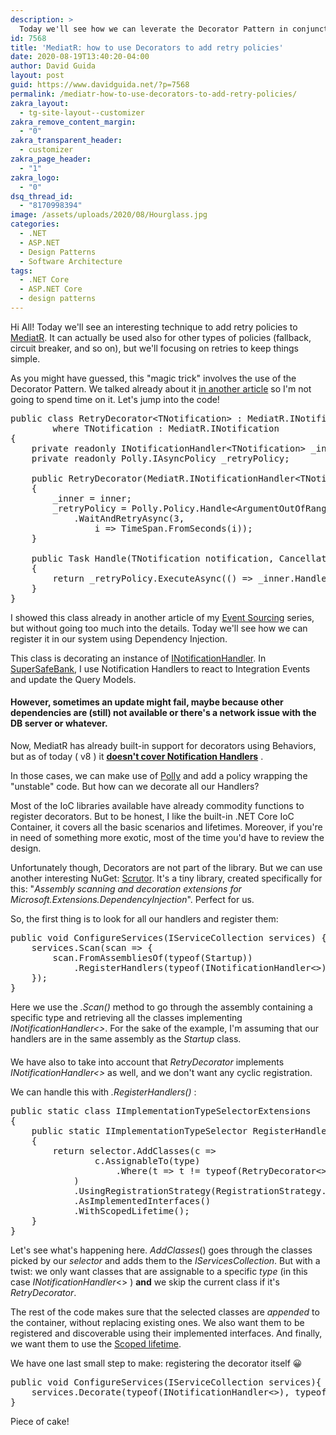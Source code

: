 ```yaml
---
description: >
  Today we'll see how we can leverate the Decorator Pattern in conjunction with Polly and Scrutor to add retry policies to MediatR.
id: 7568
title: 'MediatR: how to use Decorators to add retry policies'
date: 2020-08-19T13:40:20-04:00
author: David Guida
layout: post
guid: https://www.davidguida.net/?p=7568
permalink: /mediatr-how-to-use-decorators-to-add-retry-policies/
zakra_layout:
  - tg-site-layout--customizer
zakra_remove_content_margin:
  - "0"
zakra_transparent_header:
  - customizer
zakra_page_header:
  - "1"
zakra_logo:
  - "0"
dsq_thread_id:
  - "8170998394"
image: /assets/uploads/2020/08/Hourglass.jpg
categories:
  - .NET
  - ASP.NET
  - Design Patterns
  - Software Architecture
tags:
  - .NET Core
  - ASP.NET Core
  - design patterns
---
```

Hi All! Today we'll see an interesting technique to add retry policies to <a href="https://www.davidguida.net/event-sourcing-in-net-core-part-4-query-models/" target="_blank" rel="noreferrer noopener">Med</a><a href="https://www.davidguida.net/command-handlers-return-values-in-cqrs/" target="_blank" rel="noreferrer noopener">i</a><a href="https://www.davidguida.net/event-sourcing-in-net-core-part-4-query-models/" target="_blank" rel="noreferrer noopener">atR</a>. It can actually be used also for other types of policies (fallback, circuit breaker, and so on), but we'll focusing on retries to keep things simple.

As you might have guessed, this "magic trick" involves the use of the Decorator Pattern. We talked already about it <a href="https://www.davidguida.net/using-decorators-to-handle-cross-cutting-concerns/" target="_blank" rel="noreferrer noopener">in another article</a> so I'm not going to spend time on it. Let's jump into the code!

<pre class="EnlighterJSRAW" data-enlighter-language="csharp" data-enlighter-theme="" data-enlighter-highlight="" data-enlighter-linenumbers="" data-enlighter-lineoffset="" data-enlighter-title="" data-enlighter-group="">public class RetryDecorator&lt;TNotification> : MediatR.INotificationHandler&lt;TNotification>
        where TNotification : MediatR.INotification
{
	private readonly INotificationHandler&lt;TNotification> _inner;
	private readonly Polly.IAsyncPolicy _retryPolicy;

	public RetryDecorator(MediatR.INotificationHandler&lt;TNotification> inner)
	{
		_inner = inner; 
		_retryPolicy = Polly.Policy.Handle&lt;ArgumentOutOfRangeException>()
			.WaitAndRetryAsync(3,
				i => TimeSpan.FromSeconds(i));
	}

	public Task Handle(TNotification notification, CancellationToken cancellationToken)
	{
		return _retryPolicy.ExecuteAsync(() => _inner.Handle(notification, cancellationToken));
	}
}</pre>

I showed this class already in another article of my <a href="https://www.davidguida.net/event-sourcing-in-net-core-part-4-query-models/" target="_blank" rel="noreferrer noopener">Event Sourcing</a> series, but without going too much into the details. Today we'll see how we can register it in our system using Dependency Injection.

This class is decorating an instance of <a href="https://github.com/jbogard/MediatR/blob/master/src/MediatR/INotificationHandler.cs" target="_blank" rel="noreferrer noopener">INotificationHandler</a>. In <a href="https://github.com/mizrael/SuperSafeBank" target="_blank" rel="noreferrer noopener">SuperSafeBank</a>, I use Notification Handlers to react to Integration Events and update the Query Models. 

#### However, sometimes an update might fail, maybe because other dependencies are (still) not available or there's a network issue with the DB server or whatever.

Now, MediatR has already built-in support for decorators using Behaviors, but as of today ( v8 ) it **<a href="https://github.com/jbogard/MediatR/wiki/Behaviors#nb" target="_blank" rel="noreferrer noopener">doesn't cover Notification Handlers</a>** .

In those cases, we can make use of <a href="https://github.com/App-vNext/Polly" target="_blank" rel="noreferrer noopener">Polly</a> and add a policy wrapping the "unstable" code. But how can we decorate all our Handlers?

Most of the IoC libraries available have already commodity functions to register decorators. But to be honest, I like the built-in .NET Core IoC Container, it covers all the basic scenarios and lifetimes. Moreover, if you're in need of something more exotic, most of the time you'd have to review the design.

Unfortunately though, Decorators are not part of the library. But we can use another interesting NuGet: <a href="https://github.com/khellang/Scrutor" target="_blank" rel="noreferrer noopener">Scrutor</a>. It's a tiny library, created specifically for this: "_Assembly scanning and decoration extensions for Microsoft.Extensions.DependencyInjection_". Perfect for us.

So, the first thing is to look for all our handlers and register them:

<pre class="EnlighterJSRAW" data-enlighter-language="csharp" data-enlighter-theme="" data-enlighter-highlight="" data-enlighter-linenumbers="" data-enlighter-lineoffset="" data-enlighter-title="" data-enlighter-group="">public void ConfigureServices(IServiceCollection services) {
	services.Scan(scan => {
		scan.FromAssembliesOf(typeof(Startup))
			.RegisterHandlers(typeof(INotificationHandler&lt;>));
	});
}</pre>

Here we use the _.Scan()_ method to go through the assembly containing a specific type and retrieving all the classes implementing _INotificationHandler<>_. For the sake of the example, I'm assuming that our handlers are in the same assembly as the _Startup_ class.

####  
We have also to take into account that _RetryDecorator_ implements _INotificationHandler<>_ as well, and we don't want any cyclic registration. 

We can handle this with _.RegisterHandlers()_ :



<pre class="EnlighterJSRAW" data-enlighter-language="csharp" data-enlighter-theme="" data-enlighter-highlight="" data-enlighter-linenumbers="" data-enlighter-lineoffset="" data-enlighter-title="" data-enlighter-group="">public static class IImplementationTypeSelectorExtensions
{
	public static IImplementationTypeSelector RegisterHandlers(this IImplementationTypeSelector selector, Type type)
	{
		return selector.AddClasses(c =>
				c.AssignableTo(type)
					.Where(t => t != typeof(RetryDecorator&lt;>))
			)
			.UsingRegistrationStrategy(RegistrationStrategy.Append)
			.AsImplementedInterfaces()
			.WithScopedLifetime();
	}
}</pre>

Let's see what's happening here. _AddClasses_() goes through the classes picked by our _selector_ and adds them to the _IServicesCollection_. But with a twist: we only want classes that are assignable to a specific _type_ (in this case _INotificationHandler_<> ) **and** we skip the current class if it's _RetryDecorator_. 

The rest of the code makes sure that the selected classes are _appended_ to the container, without replacing existing ones. We also want them to be registered and discoverable using their implemented interfaces. And finally, we want them to use the <a href="https://docs.microsoft.com/en-us/aspnet/core/fundamentals/dependency-injection?WT.mc_id=DOP-MVP-5003878&view=aspnetcore-3.1#scoped" target="_blank" rel="noreferrer noopener">Scoped lifetime</a>.

We have one last small step to make: registering the decorator itself 😀

<pre class="EnlighterJSRAW" data-enlighter-language="csharp" data-enlighter-theme="" data-enlighter-highlight="" data-enlighter-linenumbers="" data-enlighter-lineoffset="" data-enlighter-title="" data-enlighter-group="">public void ConfigureServices(IServiceCollection services){
    services.Decorate(typeof(INotificationHandler&lt;>), typeof(RetryDecorator&lt;>));
}</pre>

Piece of cake!

<div class="post-details-footer-widgets">
</div>
